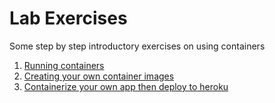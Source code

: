 # Lab Exercises

Some step by step introductory exercises on using containers

1. [Running containers](lab1/)
2. [Creating your own container images](lab2/)
3. [Containerize your own app then deploy to heroku](lab3/)
